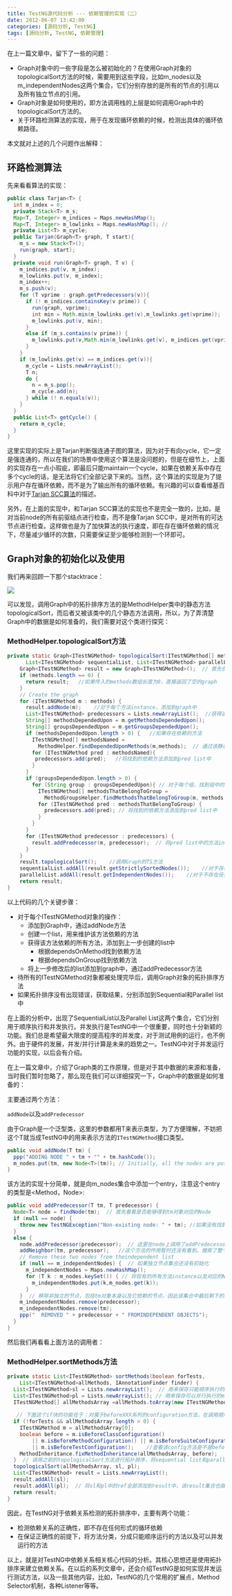 ```yaml
---
title: TestNG源代码分析 --- 依赖管理的实现（二）
date: 2012-06-07 13:42:00
categories: [源码分析, TestNG]
tags: [源码分析, TestNG, 依赖管理]
---
```


在上一篇文章中，留下了一些的问题：

- Graph对象中的一些字段是怎么被初始化的？在使用Graph对象的topologicalSort方法的时候，需要用到这些字段，比如m_nodes以及m_independentNodes这两个集合，它们分别存放的是所有的节点的引用以及所有独立节点的引用。
- Graph对象是如何使用的，即方法调用栈的上层是如何调用Graph中的topologicalSort方法的。
- 关于环路检测算法的实现，用于在发现循环依赖的时候，检测出具体的循环依赖路径。

本文就对上述的几个问题作出解释：

<!-- more -->

## 环路检测算法

先来看看算法的实现：

```java
public class Tarjan<T> {  
  int m_index = 0;  
  private Stack<T> m_s;  
  Map<T, Integer> m_indices = Maps.newHashMap();  
  Map<T, Integer> m_lowlinks = Maps.newHashMap(); //  
  private List<T> m_cycle;    
  public Tarjan(Graph<T> graph, T start){  
    m_s = new Stack<T>();  
    run(graph, start);  
  }  
  private void run(Graph<T> graph, T v) {  
    m_indices.put(v, m_index);  
    m_lowlinks.put(v, m_index);  
    m_index++;  
    m_s.push(v);  
    for (T vprime : graph.getPredecessors(v)){  
      if (! m_indices.containsKey(v prime)) {  
        run(graph, vprime);  
        int min = Math.min(m_lowlinks.get(v),m_lowlinks.get(vprime));  
        m_lowlinks.put(v, min);  
      }  
      else if (m_s.contains(v prime)) {  
        m_lowlinks.put(v,Math.min(m_lowlinks.get(v), m_indices.get(vprime)));  
      }  
    }  
    if (m_lowlinks.get(v) == m_indices.get(v)){  
      m_cycle = Lists.newArrayList();  
      T n;  
      do {  
        n = m_s.pop();  
        m_cycle.add(n);  
      } while (! n.equals(v));  
    }  
  }  
  public List<T> getCycle() {  
    return m_cycle;  
  }  
}  
```

这里实现的实际上是Tarjan判断强连通子图的算法，因为对于有向cycle，它一定是强连通的，所以在我们的场景中使用这个算法是没问题的，但是在细节上，上面的实现存在一点小瑕疵，即最后只能maintain一个cycle，如果在依赖关系中存在多个cycle的话，是无法将它们全部记录下来的。当然，这个算法的实现是为了提示用户存在循环依赖，而不是为了输出所有的循环依赖。有兴趣的可以查看维基百科中对于[Tarjan SCC算法](http://en.wikipedia.org/wiki/Tarjan%27s_strongly_connected_components_algorithm)的描述。

另外，在上面的实现中，和Tarjan SCC算法的实现也不是完全一致的，比如，是对当前node的所有前驱结点进行检查，而不是像Tarjan SCC中，是对所有的可达节点进行检查。这样做也是为了加快算法的执行速度，即在存在循环依赖的情况下，尽量减少循环的次数，只需要保证至少能够检测到一个环即可。

## Graph对象的初始化以及使用

我们再来回顾一下那个stacktrace：

![](http://my.csdn.net/uploads/201206/07/1339047914_1787.png)

可以发现，调用Graph中的拓扑排序方法的是MethodHelper类中的静态方法topologicalSort，而后者又被该类中的几个静态方法调用，所以，为了弄清楚Graph中的数据是如何准备的，我们需要对这个类进行探究：

### MethodHelper.topologicalSort方法

```java
private static Graph<ITestNGMethod> topologicalSort(ITestNGMethod[] methods,  
      List<ITestNGMethod> sequentialList, List<ITestNGMethod> parallelList) {  
    Graph<ITestNGMethod> result = new Graph<ITestNGMethod>();  // 首先创建一个Graph类，Graph类中只有一个默认的constructor  
    if (methods.length == 0) {    
      return result;   //如果传入的methods数组长度为0，直接返回了空的graph  
    }  
    // Create the graph  
    for (ITestNGMethod m : methods) {  
      result.addNode(m);    //对于每个方法instance，添加到graph中  
      List<ITestNGMethod> predecessors = Lists.newArrayList();  //获得该方法依赖的方法，获得该方法依赖的group名字，返回的都是string数组  
      String[] methodsDependedUpon = m.getMethodsDependedUpon();  
      String[] groupsDependedUpon = m.getGroupsDependedUpon();  
      if (methodsDependedUpon.length > 0) {   //如果存在依赖的方法  
        ITestNGMethod[] methodsNamed =  
          MethodHelper.findDependedUponMethods(m,methods);  // 通过该静态方法找到相应的method instances  
        for (ITestNGMethod pred : methodsNamed){  
         predecessors.add(pred);   //将找到的依赖方法添加到pred list中  
        }  
      }  
      if (groupsDependedUpon.length > 0) {  
        for (String group : groupsDependedUpon){ // 对于每个组，找到组中的方法  
          ITestNGMethod[] methodsThatBelongToGroup =  
            MethodGroupsHelper.findMethodsThatBelongToGroup(m, methods, group);  
          for (ITestNGMethod pred : methodsThatBelongToGroup) {  
            predecessors.add(pred); // 将找到的依赖方法添加到pred list中  
          }  
        }  
      }  
      for (ITestNGMethod predecessor : predecessors) {  
        result.addPredecessor(m, predecessor);  // 将pred list中的方法instance添加到graph中  
      }  
    }  
    result.topologicalSort();    //调用Graph的TS方法  
    sequentialList.addAll(result.getStrictlySortedNodes());    //对于存在依赖关系的方法需要顺序运行  
    parallelList.addAll(result.getIndependentNodes());    //对于不存在任何依赖的方法可以并发运行  
    return result;  
}  
```

以上代码的几个关键步骤：

- 对于每个ITestNGMethod对象的操作：
	- 添加到Graph中，通过addNode方法
	- 创建一个list，用来维护该方法依赖的方法
	- 获得该方法依赖的所有方法，添加到上一步创建的list中
		- 根据dependsOnMethod找到依赖方法
		- 根据dependsOnGroup找到依赖方法
	- 将上一步修改后的list添加到graph中，通过addPredecessor方法
- 待所有的ITestNGMethod对象都被处理完毕后，调用Graph对象的拓扑排序方法
- 如果拓扑排序没有出现错误，获取结果，分别添加到Sequential和Parallel list中

在上面的分析中，出现了SequentialList以及Parallel List这两个集合，它们分别用于顺序执行和并发执行。并发执行是TestNG中一个很重要，同时也十分新颖的功能。我们总是希望最大限度的提高程序的并发度，对于测试用例的运行，也不例外。由于硬件的发展，并发/并行计算是未来的趋势之一。TestNG中对于并发运行功能的实现，以后会有介绍。

在上一篇文章中，介绍了Graph类的工作原理，但是对于其中数据的来源和准备，当时我们暂时忽略了，那么现在我们可以详细探究一下，Graph中的数据是如何准备的：

主要通过两个方法：

`addNode`以及`addPredecessor`

由于Graph是一个泛型类，这里的参数都用T来表示类型，为了方便理解，不妨把这个T就当成TestNG中的用来表示方法的`ITestNGMethod`接口类型。

```java
public void addNode(T tm) {  
  ppp("ADDING NODE " + tm + "" + tm.hashCode());  
  m_nodes.put(tm, new Node<T>(tm)); // Initially, all the nodes are put in theindependent list as well  
}  
```

该方法的实现十分简单，就是向m_nodes集合中添加一个entry，注意这个entry的类型是<Method，Node<Method>>:

```java
public void addPredecessor(T tm, T predecessor) {  
  Node<T> node = findNode(tm);  // 首先看看是否能够得到tm对象对应的Node  
  if (null == node) {  
    throw new TestNGException("Non-existing node: " + tm); //如果没有找到，明显是发生了错误，代表这个tm在m_nodes中根本就不存在  
  }  
  else {  
    node.addPredecessor(predecessor);  // 这里在node上调用了addPredecessor方法  
    addNeighbor(tm, predecessor);   //这个方法的作用暂时还没有看到，搜索了整个workspace都没有找到相应的用途，估计是作者为了扩展什么功能而预留的  
    // Remove these two nodes from theindependent list  
    if (null == m_independentNodes) {  // 如果独立节点集合还没有初始化  
      m_independentNodes = Maps.newHashMap();  
      for (T k : m_nodes.keySet()) { // 将现有的所有方法instance以及对应的Node对象添加到独立map  
        m_independentNodes.put(k,m_nodes.get(k));    
      }  
    }  // 移除非独立的节点，包括tm对象本身以及它依赖的节点，因此该集合中最后剩下的就是完全独立的节点了  
    m_independentNodes.remove(predecessor);             
    m_independentNodes.remove(tm);     
    ppp("  REMOVED " + predecessor + " FROMINDEPENDENT OBJECTS");  
  }  
}  
```

然后我们再看看上面方法的调用者：

### MethodHelper.sortMethods方法

```java
private static List<ITestNGMethod> sortMethods(boolean forTests,  
    List<ITestNGMethod>allMethods, IAnnotationFinder finder) {  
  List<ITestNGMethod>sl = Lists.newArrayList();  // 用来保存只能顺序执行的methods  
  List<ITestNGMethod>pl = Lists.newArrayList(); // 用来保存可以并行执行的methods  
  ITestNGMethod[] allMethodsArray =allMethods.toArray(new ITestNGMethod[allMethods.size()]);  
  
   // 下面这个if块的功能在于：对属于beforeXXX系列的configuration方法，在调用顺序上进行修正  
  if (!forTests && allMethodsArray.length > 0) {   
    ITestNGMethod m = allMethodsArray[0];  
    boolean before = m.isBeforeClassConfiguration()  
        || m.isBeforeMethodConfiguration() || m.isBeforeSuiteConfiguration()  
        || m.isBeforeTestConfiguration();    //查看该config方法是不是beforeXXX方法  
    MethodInheritance.fixMethodInheritance(allMethodsArray, before);  
  }  // 调用之前的topologicalSort方法进行拓扑排序，将sequential list和parallel list构造好  
  topologicalSort(allMethodsArray, sl, pl);   
  List<ITestNGMethod> result = Lists.newArrayList();  
  result.addAll(sl);  
  result.addAll(pl);  // 将sl和pl中的ref全部添加到result中，该result集合也就表示了所有需要执行的方法  
  return result;  
}  
```

因此，在TestNG对于依赖关系检测的拓扑排序中，主要有两个功能：

- 检测依赖关系的正确性，即不存在任何形式的循环依赖
- 在保证正确性的前提下，将方法分类，分成只能顺序运行的方法以及可以并发运行的方法

以上，就是对TestNG中依赖关系相关核心代码的分析。其核心思想还是使用拓扑排序来建立依赖关系。在以后的系列文章中，还会介绍TestNG是如何实现并发运行测试方法，以及一些其他内容，比如，TestNG的几个常用的扩展点，Method Selector机制，各种Listener等等。


